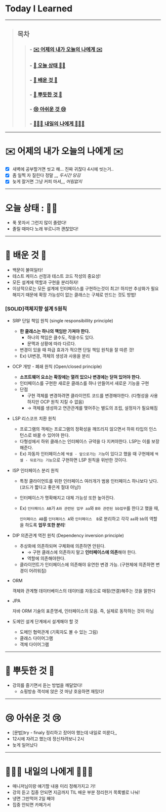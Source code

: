 # Today I Learned
---
> ## 목차
>> ###  - [✉️ 어제의 내가 오늘의 나에게 ✉️](#%EF%B8%8F-%EC%96%B4%EC%A0%9C%EC%9D%98-%EB%82%B4%EA%B0%80-%EC%98%A4%EB%8A%98%EC%9D%98-%EB%82%98%EC%97%90%EA%B2%8C-%EF%B8%8F)
>> ###  - [👵 오늘 상태 👵🏻](https://github.com/9sanha/TIL/blob/main/21-09-28.md#%EC%98%A4%EB%8A%98-%EC%83%81%ED%83%9C--)
>> ###  - [🧐 배운 것 🧐](https://github.com/9sanha/TIL/blob/main/21-09-28.md#-%EB%B0%B0%EC%9A%B4-%EA%B2%83-)
>> ###  - [🥰 뿌듯한 것 🥰](https://github.com/9sanha/TIL/blob/main/21-09-28.md#-%EB%BF%8C%EB%93%AF%ED%95%9C-%EA%B2%83-)
>> ###  - [😢 아쉬운 것 😢](https://github.com/9sanha/TIL/blob/main/21-09-28.md#-%EC%95%84%EC%89%AC%EC%9A%B4-%EA%B2%83-)
>> ###  - [🙋🏻‍♀️ 내일의 나에게 🙋🏻‍♀️](#%EF%B8%8F-%EB%82%B4%EC%9D%BC%EC%9D%98-%EB%82%98%EC%97%90%EA%B2%8C-%EF%B8%8F)

---

# ✉️ 어제의 내가 오늘의 나에게 ✉️

- [x]  새벽에 공부할거면 씻고 해... 진짜 귀찮다 4시에 씻는거..
- [x]  좀 일찍 자 질린다 정말 ,,, *두시간 당김*
- [x]  늦게 잘거면 그냥 커피 마셔,,, *어림없지*

---

# 오늘 상태 : 👵🏻

- 푹 못자서 그런지 많이 졸렸다!
- 졸릴 때마다 노래 부르니까 괜찮았다!

---

# 🧐 배운 것 🧐

- 백문이 불여일타!
- 테스트 케이스 선정과 테스트 코드 작성의 중요성!
- 모든 설계에 역할과 구현을 분리하자!
- 이상적으로는 모든 설계에 인터페이스를 구현하는것이 최고! 하지만 추상화가 필요해지기 때문에 확장 가능성이 없는 클래스는 구체로 만드는 것도 방법!

### [SOLID]객체지향 설계 5원칙

- SRP 단일 책임 원칙 (single responsibillity principle)

  - **한 클래스는 하나의 책임만 가져야 한다.**
    - 하나의 책임은 클수도, 작을수도 있다.
    - 문맥과 상황에 따라 다르다.
  - 변경이 있을 때 파급 효과가 적으면 단일 책임 원칙을 잘 따른 것!
  - Ex) UI변경, 객체의 생성과 사용을 분리

- OCP 개방 - 폐쇄 원칙 (Open/closed principle)

  - **소프트웨어 요소는 확장에는 열려 있으나 변경에는 닫혀 있어야 한다.**
  - 인터페이스를 구현한 새로운 클래스를 하나 만들어서 새로운 기능을 구현
  - 단점
    - 구현 객체를 변경하려면 클라이언트 코드를 변경해야한다. (다형성을 사용하지만 OCP 원칙 지킬 수 없음)
    - → 객체를 생성하고 연관관계를 맺어주는 별도의 조립, 설정자가 필요해짐

- LSP 리스코프 치환 원칙

  - 프로그램의 객체는 프로그램의 정확성을 깨뜨리지 않으면서 하위 타입의 인스턴스로 바꿀 수 있어야 한다.
  - 다형성에서 하위 클래스는 인터페이스 규약을 다 지켜야한다. LSP는 이를 보장해준다.
  - Ex) 자동차 인터페이스에 `엑셀 - 앞으로가는 기능`이 있다고 했을 때 구현체에  `엑셀 - 뒤로가는 기능`으로 구현하면 LSP 원칙을 위반한 것이다.

- ISP 인터페이스 분리 원칙

  - 특정 클라이언트를 위한 인터페이스 여러개가 범용 인터페이스 하나보다 낫다. (코드가 짧다고 좋은게 절대 아님!)

  - 인터페이스가 명확해지고 대체 가능성 또한 높아진다.

  - Ex) `인터페이스 AB`가 `A와 관련된 업무 aa`와 `B와 관련된 bb업무`를 한다고 했을 때,

    `인터페이스 AB`를 `인터페이스 A`와 `인터페이스  B`로 분리하고 각각 `aa`와 `bb`의 역할을 하도록 **업무 또한 분리**!

- DIP 의존관계 역전 원칙 (Dependency inversion principle)

  - 추상화에 의존하되며 구체화에 의존하면 안된다.
    - → 구현 클래스에 의존하지 말고 **인터페이스에 의존**해야 한다.
    - 역할에 의존해야한다.
  - 클라이언트가 인터페이스에 의존해야 유연한 변경 가능. (구현체에 의존하면 변경이 어려워짐)

- ORM
  
    객체와 관계형 데이터베이스의 데이터를 자동으로 매핑(연결)해주는 것을 말한다
    
- JPA
  
    자바 ORM 기술의 표준명세, 인터페이스의 모음. 즉, 실제로 동작하는 것이 아님
    
- 도메인 설계 단계에서 설계해야 할 것
    - 도메인 협력관계 (기획자도 볼 수 있는 그림)
    - 클래스 다이어그램
    - 객체 다이어그램
    

---

# 🥰 뿌듯한 것 🥰

- 강의를 즐기면서 듣는 방법을 깨달았다!
    - 쇼핑방송 객석에 앉은 것 마냥 호응하면 재밌다!

---

# 😢 아쉬운 것 😢

- [문법]try - finaly 정리하고 잤어야 했는데 내일로 미룬다,,
- 12시에 자려고 했는데 정신차려보니 2시
- 늦게 일어났다

---

# 🙋🏻‍♀️ 내일의 나에게 🙋🏻‍♀️

- 매니저님이랑 얘기할 내용 미리 정해가지고 가!
- 강의 듣고 집중 안되면 지금까지 TIL 배운 부분 정리한거 목록별로 나눠!
- 냉면 그만먹어 2일 째야
- 집중 안되면 카페가서 
